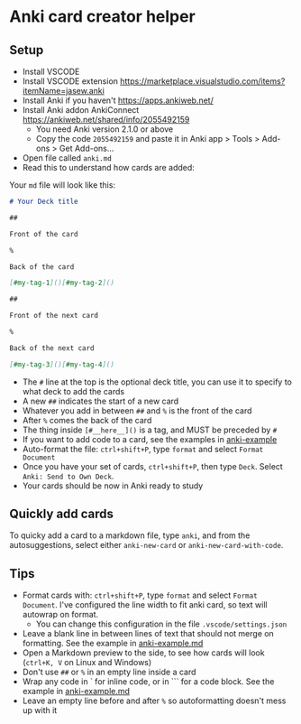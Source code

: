 # Anki card creator helper

## Setup

- Install VSCODE
- Install VSCODE extension https://marketplace.visualstudio.com/items?itemName=jasew.anki
- Install Anki if you haven't https://apps.ankiweb.net/
- Install Anki addon AnkiConnect https://ankiweb.net/shared/info/2055492159
  - You need Anki version 2.1.0 or above
  - Copy the code `2055492159` and paste it in Anki app > Tools > Add-ons > Get Add-ons...
- Open file called `anki.md`
- Read this to understand how cards are added:

Your `md` file will look like this:

```md
# Your Deck title

##

Front of the card

%

Back of the card

[#my-tag-1]()[#my-tag-2]()

##

Front of the next card

%

Back of the next card

[#my-tag-3]()[#my-tag-4]()
```

- The `#` line at the top is the optional deck title, you can use it to specify to what deck to add the cards
- A new `##` indicates the start of a new card
- Whatever you add in between `##` and `%` is the front of the card
- After `%` comes the back of the card
- The thing inside `[#__here__]()` is a tag, and MUST be preceded by `#`
- If you want to add code to a card, see the examples in [anki-example](./anki-example.md)
- Auto-format the file: `ctrl+shift+P`, type `format` and select `Format Document`
- Once you have your set of cards, `ctrl+shift+P`, then type `Deck`. Select `Anki: Send to Own Deck`.
- Your cards should be now in Anki ready to study

## Quickly add cards

To quicky add a card to a markdown file, type `anki`, and from the autosuggestions, select either `anki-new-card` or `anki-new-card-with-code`.

## Tips

- Format cards with: `ctrl+shift+P`, type `format` and select `Format Document`. I've configured the line width to fit anki card, so text will autowrap on format.
  - You can change this configuration in the file `.vscode/settings.json`
- Leave a blank line in between lines of text that should not merge on formatting. See the example in [anki-example.md](./anki-example.md)
- Open a Markdown preview to the side, to see how cards will look (`ctrl+K, V` on Linux and Windows)
- Don't use `##` or `%` in an empty line inside a card
- Wrap any code in ` for inline code, or in ``` for a code block. See the example in [anki-example.md](./anki-example.md)
- Leave an empty line before and after `%` so autoformatting doesn't mess up with it